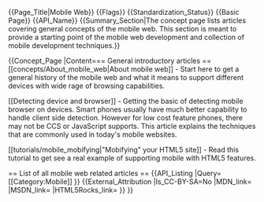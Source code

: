 {{Page_Title|Mobile Web}}
{{Flags}}
{{Standardization_Status}}
{{Basic Page}}
{{API_Name}}
{{Summary_Section|The concept page lists articles covering general concepts of the mobile web. This section is meant to provide a starting point of the mobile web development and collection of mobile development techniques.}}

{{Concept_Page
|Content=== General introductory articles ==
[[concepts/About_mobile_web|About mobile web]] - Start here to get a general history of the mobile web and what it means to support different devices with wide rage of browsing capabilities.

[[Detecting device and browser]] - Getting the basic of detecting mobile browser on devices. Smart phones usually have much better capability to handle client side detection. However for low cost feature phones, there may not be CCS or JavaScript supports. This article explains the techniques that are commonly used in today's mobile websites.

[[tutorials/mobile_mobifying|"Mobifying" your HTML5 site]] - Read this tutorial to get see a real example of supporting mobile with HTML5 features.

== List of all mobile web related articles ==
{{API_Listing
|Query=[[Category:Mobile]]
}}
{{External_Attribution
|Is_CC-BY-SA=No
|MDN_link=
|MSDN_link=
|HTML5Rocks_link=
}}
}}